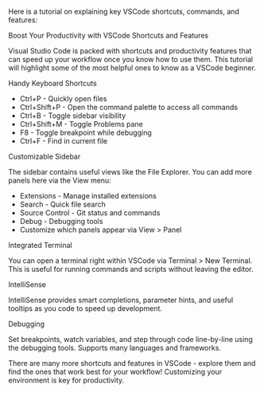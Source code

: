 Here is a tutorial on explaining key VSCode shortcuts, commands, and features:

Boost Your Productivity with VSCode Shortcuts and Features

Visual Studio Code is packed with shortcuts and productivity features that can speed up your workflow once you know how to use them. This tutorial will highlight some of the most helpful ones to know as a VSCode beginner.

Handy Keyboard Shortcuts

- Ctrl+P - Quickly open files
- Ctrl+Shift+P - Open the command palette to access all commands
- Ctrl+B - Toggle sidebar visibility
- Ctrl+Shift+M - Toggle Problems pane
- F8 - Toggle breakpoint while debugging
- Ctrl+F - Find in current file

Customizable Sidebar

The sidebar contains useful views like the File Explorer. You can add more panels here via the View menu:

- Extensions - Manage installed extensions
- Search - Quick file search
- Source Control - Git status and commands
- Debug - Debugging tools
- Customize which panels appear via View > Panel

Integrated Terminal

You can open a terminal right within VSCode via Terminal > New Terminal. This is useful for running commands and scripts without leaving the editor.

IntelliSense 

IntelliSense provides smart completions, parameter hints, and useful tooltips as you code to speed up development.

Debugging

Set breakpoints, watch variables, and step through code line-by-line using the debugging tools. Supports many languages and frameworks.

There are many more shortcuts and features in VSCode - explore them and find the ones that work best for your workflow! Customizing your environment is key for productivity.
